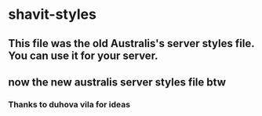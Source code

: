 # shavit-styles

## This file was the old Australis's server styles file. You can use it for your server.
## now the new australis server styles file btw

### Thanks to duhova vila for ideas
